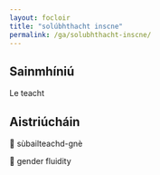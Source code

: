 ```yaml
---
layout: focloir
title: "solúbhthacht inscne"
permalink: /ga/solubhthacht-inscne/
---
```


## Sainmhíniú

Le teacht

## Aistriúcháin

&#x1f3f4;&#xe0067;&#xe0062;&#xe0073;&#xe0063;&#xe0074;&#xe007f; sùbailteachd-gnè

&#x1f3f4;&#xe0067;&#xe0062;&#xe0065;&#xe006e;&#xe0067;&#xe007f; gender fluidity